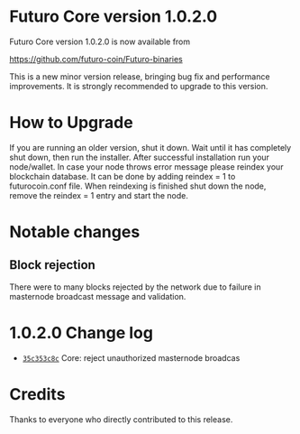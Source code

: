 Futuro Core version 1.0.2.0
=========================

Futuro Core version 1.0.2.0 is now available from

https://github.com/futuro-coin/Futuro-binaries

This is a new minor version release, bringing bug fix and performance improvements. It is strongly recommended to upgrade to this version.

How to Upgrade
==============
If you are running an older version, shut it down. Wait until it has completely shut down, then run the installer.
After successful installation run your node/wallet. In case your node throws error message please reindex your blockchain database. It can be done by adding reindex = 1  to futurocoin.conf file. When reindexing is finished shut down the node, remove the reindex = 1  entry and start the node. 


Notable changes
===============

Block rejection
---------------
There were to many blocks rejected by the network due to failure in masternode broadcast message and validation. 

1.0.2.0 Change log
================

- [`35c353c8c`](https://github.com/futuro-coin/Futuro/commit/35c353c8c) Core: reject unauthorized masternode broadcas


Credits
=======

Thanks to everyone who directly contributed to this release.
